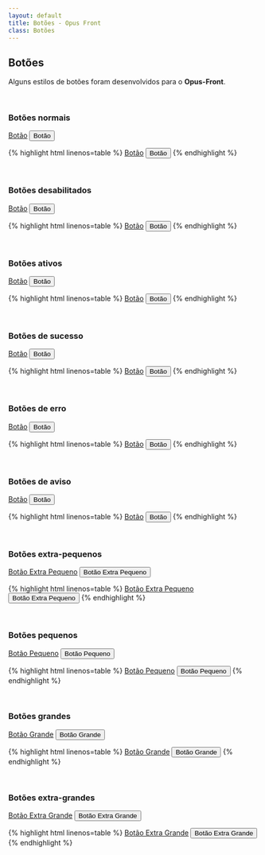 ```yaml
---
layout: default
title: Botões - Opus Front
class: Botões
---
```


## Botões

Alguns estilos de botões foram desenvolvidos para o __Opus-Front__.

<br>

### Botões normais

<a href="javascript:;" class="button">Botão</a>
<button class="button">Botão</button>

{% highlight html linenos=table %}
<a href="javascript:;" class="button">Botão</a>
<button class="button">Botão</button>
{% endhighlight %}

<br>

### Botões desabilitados

<a href="javascript:;" class="button button--disabled">Botão</a>
<button class="button button--disabled">Botão</button>

{% highlight html linenos=table %}
<a href="javascript:;" class="button button--disabled">Botão</a>
<button class="button button--disabled">Botão</button>
{% endhighlight %}

<br>

### Botões ativos

<a href="javascript:;" class="button button--active">Botão</a>
<button class="button button--active">Botão</button>

{% highlight html linenos=table %}
<a href="javascript:;" class="button button--active">Botão</a>
<button class="button button--active">Botão</button>
{% endhighlight %}

<br>

### Botões de sucesso

<a href="javascript:;" class="button button--success">Botão</a>
<button class="button button--success">Botão</button>

{% highlight html linenos=table %}
<a href="javascript:;" class="button button--success">Botão</a>
<button class="button button--success">Botão</button>
{% endhighlight %}

<br>

### Botões de erro

<a href="javascript:;" class="button button--error">Botão</a>
<button class="button button--error">Botão</button>

{% highlight html linenos=table %}
<a href="javascript:;" class="button button--error">Botão</a>
<button class="button button--error">Botão</button>
{% endhighlight %}

<br>

### Botões de aviso

<a href="javascript:;" class="button button--warning">Botão</a>
<button class="button button--warning">Botão</button>

{% highlight html linenos=table %}
<a href="javascript:;" class="button button--warning">Botão</a>
<button class="button button--warning">Botão</button>
{% endhighlight %}

<br>

### Botões extra-pequenos

<a href="javascript:;" class="button button--extra-small">Botão Extra Pequeno</a>
<button class="button button--extra-small">Botão Extra Pequeno</button>

{% highlight html linenos=table %}
<a href="javascript:;" class="button button--extra-small">Botão Extra Pequeno</a>
<button class="button button--extra-small">Botão Extra Pequeno</button>
{% endhighlight %}

<br>

### Botões pequenos

<a href="javascript:;" class="button button--small">Botão Pequeno</a>
<button class="button button--small">Botão Pequeno</button>

{% highlight html linenos=table %}
<a href="javascript:;" class="button button--small">Botão Pequeno</a>
<button class="button button--small">Botão Pequeno</button>
{% endhighlight %}

<br>

### Botões grandes

<a href="javascript:;" class="button button--large">Botão Grande</a>
<button class="button button--large">Botão Grande</button>

{% highlight html linenos=table %}
<a href="javascript:;" class="button button--large">Botão Grande</a>
<button class="button button--large">Botão Grande</button>
{% endhighlight %}

<br>

### Botões extra-grandes

<a href="javascript:;" class="button button--extra-large">Botão Extra Grande</a>
<button class="button button--extra-large">Botão Extra Grande</button>

{% highlight html linenos=table %}
<a href="javascript:;" class="button button--extra-large">Botão Extra Grande</a>
<button class="button button--extra-large">Botão Extra Grande</button>
{% endhighlight %}